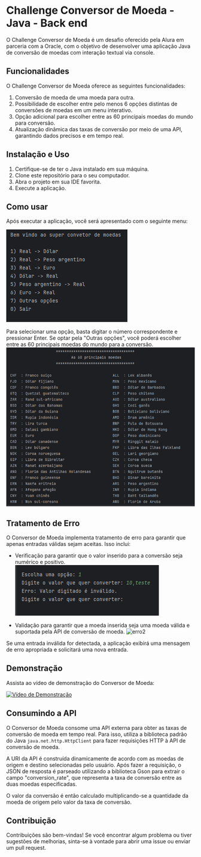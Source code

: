 # Challenge Conversor de Moeda - Java - Back end

O Challenge Conversor de Moeda é um desafio oferecido pela Alura em parceria com a Oracle, com o objetivo de desenvolver uma aplicação Java de conversão de moedas com interação textual via console.

## Funcionalidades

O Challenge Conversor de Moeda oferece as seguintes funcionalidades:

1. Conversão de moeda de uma moeda para outra.
2. Possibilidade de escolher entre pelo menos 6 opções distintas de conversões de moedas em um menu interativo.
3. Opção adicional para escolher entre as 60 principais moedas do mundo para conversão.
4. Atualização dinâmica das taxas de conversão por meio de uma API, garantindo dados precisos e em tempo real.

## Instalação e Uso

1. Certifique-se de ter o Java instalado em sua máquina.
2. Clone este repositório para o seu computador.
3. Abra o projeto em sua IDE favorita.
4. Execute a aplicação.

## Como usar

Após executar a aplicação, você será apresentado com o seguinte menu:

![Menu](https://github.com/rafaelcardosodesouza/challengeAluraConversor/blob/main/Print%20Screen%20de%20referencia/menu.png?raw=true)

Para selecionar uma opção, basta digitar o número correspondente e pressionar Enter. Se optar pela "Outras opções", você poderá escolher entre as 60 principais moedas do mundo para a conversão.
![Menu2](https://github.com/rafaelcardosodesouza/challengeAluraConversor/blob/main/Print%20Screen%20de%20referencia/as%2060%20principais.png?raw=true)

## Tratamento de Erro

O Conversor de Moeda implementa tratamento de erro para garantir que apenas entradas válidas sejam aceitas. Isso inclui:

- Verificação para garantir que o valor inserido para a conversão seja numérico e positivo.
![erro1](https://github.com/rafaelcardosodesouza/challengeAluraConversor/blob/main/Print%20Screen%20de%20referencia/tratamento%20de%20erro%201.png?raw=true)

- Validação para garantir que a moeda inserida seja uma moeda válida e suportada pela API de conversão de moeda.
![erro2](https://github.com/rafaelcardosodesouza/challengeAluraConversor/assets/30002986/e53affcc-f289-4b63-b552-8fc4db1e35d0)


Se uma entrada inválida for detectada, a aplicação exibirá uma mensagem de erro apropriada e solicitará uma nova entrada.

## Demonstração

Assista ao vídeo de demonstração do Conversor de Moeda:

[![Vídeo de Demonstração](https://img.youtube.com/vi/Vms9boQqdqo/maxresdefault.jpg)](https://www.youtube.com/watch?v=Vms9boQqdqo](https://www.youtube.com/watch?v=Vms9boQqdqo))

## Consumindo a API

O Conversor de Moeda consome uma API externa para obter as taxas de conversão de moeda em tempo real. Para isso, utiliza a biblioteca padrão do Java `java.net.http.HttpClient` para fazer requisições HTTP à API de conversão de moeda.

A URI da API é construída dinamicamente de acordo com as moedas de origem e destino selecionadas pelo usuário. Após fazer a requisição, o JSON de resposta é parseado utilizando a biblioteca Gson para extrair o campo "conversion_rate", que representa a taxa de conversão entre as duas moedas especificadas.

O valor da conversão é então calculado multiplicando-se a quantidade da moeda de origem pelo valor da taxa de conversão.


## Contribuição

Contribuições são bem-vindas! Se você encontrar algum problema ou tiver sugestões de melhorias, sinta-se à vontade para abrir uma issue ou enviar um pull request.

